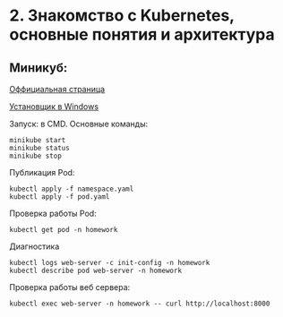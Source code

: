 # 2. Знакомство с Kubernetes, основные понятия и архитектура

## Миникуб: 
[Оффициальная страница](https://kubernetes.io/ru/docs/tasks/tools/install-minikube/)

[Установщик в Windows](https://github.com/kubernetes/minikube/releases/latest/download/minikube-installer.exe)

Запуск: в CMD. Основные команды:
```
minikube start
minikube status
minikube stop
```

Публикация Pod:
```
kubectl apply -f namespace.yaml
kubectl apply -f pod.yaml
```
Проверка работы Pod:
```
kubectl get pod -n homework
```
Диагностика
```
kubectl logs web-server -c init-config -n homework
kubectl describe pod web-server -n homework
```

Проверка работы веб сервера:
```
kubectl exec web-server -n homework -- curl http://localhost:8000
```